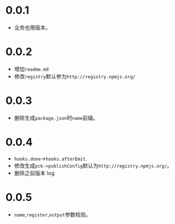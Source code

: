 # 0.0.1

- 业务也用版本。

# 0.0.2

- 增加`readme.md`
- 修改`registry`默认参为`http://registry.npmjs.org/`

# 0.0.3

- 删除生成`package.json`时`name`前缀。

# 0.0.4

- `hooks.done`->`hooks.afterEmit`.
- 修改生成`pck->publishConfig`默认为`http://registry.npmjs.org/`。
- 删除之前版本 log

# 0.0.5

- `name`,`register`,`output`参数校验。

